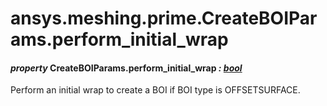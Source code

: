 # ansys.meshing.prime.CreateBOIParams.perform_initial_wrap

<a id="ansys.meshing.prime.CreateBOIParams.perform_initial_wrap"></a>

#### *property* CreateBOIParams.perform_initial_wrap *: [bool](https://docs.python.org/3.11/library/functions.html#bool)*

Perform an initial wrap to create a BOI if BOI type is OFFSETSURFACE.

<!-- !! processed by numpydoc !! -->
